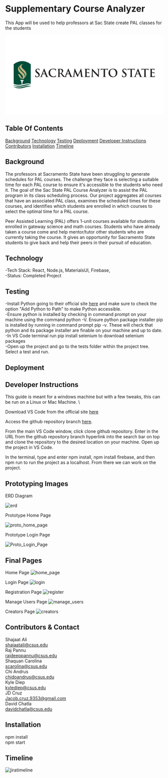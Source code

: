 # Supplementary Course Analyzer

This App will be used to help professors at Sac State create PAL classes for the students

![Sac State Logo](https://github.com/Jdcruz831/Supplementary-Course-Analyzer/blob/main/src/img/sacstatelogo.png)

## Table Of Contents

[Background](#background)
[Technology](#technology)
[Testing](#testing)
[Deployment](#deployment)
[Developer Instructions](#developer-instructions)
[Contributors](#contributors)
[Installation](#installation)
[Timeline](#timeline)

## Background

The professors at Sacramento State have been struggling to generate schedules for PAL courses. The challenge they face is selecting a suitable time for each PAL course to ensure it's accessible to the students who need it. The goal of the Sac State PAL Course Analyzer is to assist the PAL program in its class scheduling process. Our project aggregates all courses that have an associated PAL class, examines the scheduled times for these courses, and identifies which students are enrolled in which courses to select the optimal time for a PAL course.

Peer Assisted Learning (PAL) offers 1-unit courses available for students enrolled in gateway science and math courses. Students who have already taken a course come and help mentor/tutor other students who are currently taking the course. It gives an opportunity for Sacramento State students to give back and help their peers in their pursuit of education.

## Technology

-Tech Stack: React, Node.js, MaterialsUI, Firebase,\
-Status: Completed Project

## Testing

-Install Python going to their official site [here](https://www.python.org/downloads/) and make sure to check the option "Add Python to Path" to make Python accessible.   \
-Ensure python is installed by checking in command prompt on your machine using the command python -V. Ensure python package installer pip is installed by running in command prompt pip -v. These will check that python and its package installer are finable on your machine and up to date.\
-In VS Code terminal run pip install selenium to download selenium packages\
-Open up the project and go to the tests folder within the project tree. Select a test and run.

## Deployment

## Developer Instructions
This guide is meant for a windows machine but with a few tweaks, this can be run on a Linux or Mac Machine.
\


Download VS Code from the official site [here](https://code.visualstudio.com/) 

Access the github repository branch [here](https://github.com/Jdcruz831/Supplementary-Course-Analyzer).

From the main VS Code window, click clone github repository. Enter in the URL from the github repository branch hyperlink into the search bar on top and clone the repository to the desired location on your machine. Open up the project in VS Code.

 In the terminal, type and enter npm install, npm install firebase, and then npm run to run the project as a localhost. From there we can work on the project. 

## Prototyping Images
ERD Diagram 

![erd](https://github.com/kdiep4/Supplementary-Course-Analyzer/blob/main/src/img/erd.png)

Prototype Home Page

![proto_home_page](https://github.com/kdiep4/Supplementary-Course-Analyzer/blob/main/src/img/proto_home_page.JPG)

Prototype Login Page

![Proto_Login_Page](https://github.com/kdiep4/Supplementary-Course-Analyzer/blob/main/src/img/Proto_Login_Page.png)

## Final Pages
Home Page
![home_page](https://github.com/kdiep4/Supplementary-Course-Analyzer/blob/main/src/img/final_home.png)

Login Page
![login](https://github.com/kdiep4/Supplementary-Course-Analyzer/blob/main/src/img/Final_Login_Page.png)

Registration Page
![register](https://github.com/kdiep4/Supplementary-Course-Analyzer/blob/main/src/img/final_registration.png)

Manage Users Page
![manage_users](https://github.com/kdiep4/Supplementary-Course-Analyzer/blob/main/src/img/manage_users.png)

Creators Page
![creators](https://github.com/kdiep4/Supplementary-Course-Analyzer/blob/main/src/img/creators.png)


## Contributors & Contact

Shajaat Ali\
shajaatali@csus.edu\
Raj Pannu\
rajdeeppannu@csus.edu\
Shaquan Carolina\
scarolina@csus.edu\
Chi Andrus\
chidoandrus@csus.edu\
Kyle Diep\
kylediep@csus.edu\
JD Cruz\
Jacob.cruz.9353@gmail.com \
David Chatla\
davidchatla@csus.edu

## Installation

npm install\
npm start

## Timeline

![jiratimeline](https://github.com/kdiep4/Supplementary-Course-Analyzer/blob/main/src/img/final_timeline.png)
